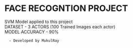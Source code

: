 # FACE RECOGNTION PROJECT

SVM Model applied to this project\
DATASET - 3 ACTORS (100 Trained Images each actor)\
MODEL ACCURACY - 90%

      - Developed by MukulRay

